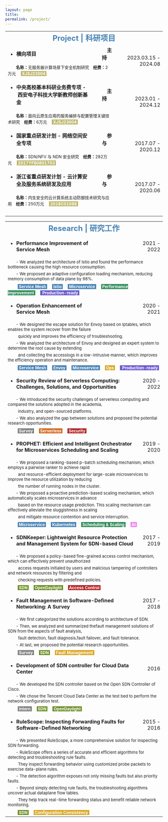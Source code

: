 ```yaml
---
layout: page
title: 
permalink: /project/
---
```


<table>
  <tr>
    <td align="center" colspan="4"><font size=5 color='steelBlue'><strong>Project | 科研项目</strong></font></td>
  </tr>
  
  <tr>
    <td align="left"><ul><li><font size=3><strong>横向项目</strong></font></li></ul></td>
    <td align="right"><font size=3><strong>&emsp;主持&emsp;</strong></font></td>
    <td align="right" rowspan="2"><font size=3>2023.03.15&nbsp;-&nbsp;2024.08</font></td>
  </tr>
  <tr>
    <td align="left" colspan="2"><font size=2>&emsp;&emsp;<strong>名称：</strong>无服务器计算场景下安全机制研究&emsp;<strong>经费：</strong>2万元</font>&emsp;<font size=2 style="background: darkkhaki" color='#ffffff'>&nbsp;<strong>XJSJ23004</strong>&nbsp;</font></td>
  </tr>
  
  <tr>
    <td align="left"><ul><li><font size=3><strong>中央高校基本科研业务费专项&nbsp;-&nbsp;西安电子科技大学新教师创新基金</strong></font></li></ul></td>
    <td align="right"><font size=3><strong>&emsp;主持&emsp;</strong></font></td>
    <td align="right" rowspan="2"><font size=3>2023.01&nbsp;-&nbsp;2024.12</font></td>
  </tr>
  <tr>
    <td align="left" colspan="2"><font size=2>&emsp;&emsp;<strong>名称：</strong>面向云原生应用的服务编排与配置管理关键技术研究&emsp;<strong>经费：</strong>6万元</font>&emsp;<font size=2 style="background: darkkhaki" color='#ffffff'>&nbsp;<strong>XJSJ23004</strong>&nbsp;</font></td>
  </tr>
  
  <tr>
    <td align="left"><ul><li><font size=3><strong>国家重点研发计划&nbsp;-&nbsp;网络空间安全专项</strong></font></li></ul></td>
    <td align="right"><font size=3><strong>&emsp;参与&emsp;</strong></font></td>
    <td align="right" rowspan="2"><font size=3>2017.07&nbsp;-&nbsp;2020.12</font></td>
  </tr>
  <tr>
    <td align="left" colspan="2"><font size=2>&emsp;&emsp;<strong>名称：</strong>SDN/NFV 与 NDN 安全研究&emsp;<strong>经费：</strong>282万元</font>&emsp;<font size=2 style="background: darkkhaki" color='#ffffff'>&nbsp;<strong>2017YFB0801703</strong>&nbsp;</font></td>
  </tr>
  
  <tr>
    <td align="left"><ul><li><font size=3><strong>浙江省重点研发计划&nbsp;-&nbsp;云计算安全及服务系统研发及应用&emsp;&nbsp;&nbsp;</strong></font></li></ul></td>
    <td align="right"><font size=3><strong>&emsp;参与&emsp;</strong></font></td>
    <td align="right" rowspan="2"><font size=3>2017.07&nbsp;-&nbsp;2020.06</font></td>
  </tr>
  <tr>
    <td align="left" colspan="2"><font size=2>&emsp;&emsp;<strong>名称：</strong>内生安全的云计算系统主动防御技术研究与应用&emsp;<strong>经费：</strong>250万元</font>&emsp;<font size=2 style="background: darkkhaki" color='#ffffff'>&nbsp;<strong>2018C01088</strong>&nbsp;</font></td>
  </tr>
  
  <tr>
    <td align="center" colspan="4">&emsp; </td>
  </tr>
</table>


<table>
  <tr>
    <td align="center" colspan="4"><font size=5 color='steelBlue'><strong>Research | 研究工作</strong></font></td>
  </tr>
  
  <tr>
    <td align="left"><ul><li><font size=3><strong>Performance Improvement of Service Mesh</strong></font></li></ul></td>
    <td align="left">&emsp;&emsp;&emsp;&emsp;&emsp;&emsp;</td>
    <td align="right"><font size=3>2021&nbsp;-&nbsp;2022</font></td>
  </tr>
  <tr>
    <td align="left" colspan="4"><font size=2>&emsp;&emsp;-&nbsp;We analyzed the architecture of Istio and found the performance bottleneck causing the high resource consumption.</font></td>
  </tr>
  <tr>
    <td align="left" colspan="4"><font size=2>&emsp;&emsp;-&nbsp;We proposed an adaptive configuration loading mechanism, reducing memory consumption of data plane by 98%.</font></td>
  </tr>
  <tr>
    <td align="left" colspan="4">&emsp;&emsp;<font size=2 style="background: steelBlue" color='#ffffff'>&nbsp;<strong>Service Mesh</strong>&nbsp;</font>&emsp;<font size=2 style="background: steelBlue" color='#ffffff'>&nbsp;<strong>Istio</strong>&nbsp;</font>&emsp;<font size=2 style="background: steelBlue" color='#ffffff'>&nbsp;<strong>Microservice</strong>&nbsp;</font>&emsp;<font size=2 style="background: SeaGreen" color='#ffffff'>&nbsp;<strong>Performance Improvement</strong>&nbsp;</font>&emsp;<font size=2 style="background: slateBlue" color='#ffffff'>&nbsp;<strong> Production-ready</strong>&nbsp;</font></td>
  </tr>
  
  <tr>
    <td align="left"><ul><li><font size=3><strong>Operation Enhancement of Service Mesh</strong></font></li></ul></td>
    <td align="left">&emsp;&emsp;&emsp;&emsp;&emsp;&emsp;</td>
    <td align="right"><font size=3>2020&nbsp;-&nbsp;2021</font></td>
  </tr>
  <tr>
    <td align="left" colspan="4"><font size=2>&emsp;&emsp;-&nbsp;We designed the escape solution for Envoy based on Iptables, which enables the system recover from the failure</font></td>
  </tr>
  <tr>
    <td align="left" colspan="4"><font size=2>&emsp;&emsp;&nbsp;&nbsp;quickly and improves the efficiency of troubleshooting.</font></td>
  </tr>
  <tr>
    <td align="left" colspan="4"><font size=2>&emsp;&emsp;-&nbsp;We analyzed the architecture of Envoy and designed an expert system to determine the root cause by extending</font></td>
  </tr>
  <tr>
    <td align="left" colspan="4"><font size=2>&emsp;&emsp;&nbsp;&nbsp;and collecting the accesslogs in a low-intrusive manner, which improves the efficiency operation and maintenance.</font></td>
  </tr>
  <tr>
    <td align="left" colspan="4">&emsp;&emsp;<font size=2 style="background: steelBlue" color='#ffffff'>&nbsp;<strong>Service Mesh</strong>&nbsp;</font>&emsp;<font size=2 style="background: steelBlue" color='#ffffff'>&nbsp;<strong>Envoy</strong>&nbsp;</font>&emsp;<font size=2 style="background: steelBlue" color='#ffffff'>&nbsp;<strong>Microservice</strong>&nbsp;</font>&emsp;<font size=2 style="background: goldEnrod" color='#ffffff'>&nbsp;<strong>Ops</strong>&nbsp;</font>&emsp;<font size=2 style="background: slateBlue" color='#ffffff'>&nbsp;<strong> Production-ready</strong>&nbsp;</font></td>
  </tr>
  
  <tr>
    <td align="left" colspan="2"><ul><li><font size=3><strong>Security Review of Serverless Computing: Challenges, Solutions, and Opportunities</strong></font></li></ul></td>
    <td align="right"><font size=3>2020&nbsp;-&nbsp;2022</font></td>
  </tr>
  <tr>
    <td align="left" colspan="4"><font size=2>&emsp;&emsp;-&nbsp;We introduced the security challenges of serverless computing and compared the solutions adopted in the academia,</font></td>
  </tr>
  <tr>
    <td align="left" colspan="4"><font size=2>&emsp;&emsp;&nbsp;&nbsp;industry, and open-sourced platforms.</font></td>
  </tr>
  <tr>
    <td align="left" colspan="4"><font size=2>&emsp;&emsp;-&nbsp;We also analyzed the gap between solutions and proposed the potential research opportunities.</font></td>
  </tr>
  <tr>
    <td align="left" colspan="4">&emsp;&emsp;<font size=2 style="background: gray" color='#ffffff'>&nbsp;<strong>Survey</strong>&nbsp;</font>&emsp;<font size=2 style="background: chocolate" color='#ffffff'>&nbsp;<strong>Serverless</strong>&nbsp;</font>&emsp;<font size=2 style="background: fireBrick" color='#ffffff'>&nbsp;<strong>Security</strong>&nbsp;</font></td>
  </tr>
  
  <tr>
    <td align="left" colspan="2"><ul><li><font size=3><strong>PROPHET: Efficient and Intelligent Orchestrator for Microservices Scheduling and Scaling</strong></font></li></ul></td>
    <td align="right"><font size=3>2019&nbsp;-&nbsp;2020</font></td>
  </tr>
  <tr>
    <td align="left" colspan="4"><font size=2>&emsp;&emsp;-&nbsp;We proposed a ranking-based p-batch scheduling mechanism, which employs a pairwise ranker to achieve
rapid</font></td>
  </tr>
  <tr>
    <td align="left" colspan="4"><font size=2>&emsp;&emsp;&nbsp;&nbsp;and resource-efficient deployment for large-scale microservices to improve the resource utilization by reducing</font></td>
  </tr>
  <tr>
    <td align="left" colspan="4"><font size=2>&emsp;&emsp;&nbsp;&nbsp;the number of running nodes in the cluster.</font></td>
  </tr>
  <tr>
    <td align="left" colspan="4"><font size=2>&emsp;&emsp;-&nbsp;We proposed a proactive prediction-based scaling mechanism, which automatically scales microservices in advance</font></td>
  </tr>
  <tr>
    <td align="left" colspan="4"><font size=2>&emsp;&emsp;&nbsp;&nbsp;based on the resource usage prediction. This scaling mechanism can effectively alleviate the sluggishness in scaling</font></td>
  </tr>
  <tr>
    <td align="left" colspan="4"><font size=2>&emsp;&emsp;&nbsp;&nbsp;and mitigate resource contention and service interruption.</font></td>
  </tr>
  <tr>
    <td align="left" colspan="4">&emsp;&emsp;<font size=2 style="background: steelBlue" color='#ffffff'>&nbsp;<strong>Microservice</strong>&nbsp;</font>&emsp;<font size=2 style="background: steelBlue" color='#ffffff'>&nbsp;<strong>Kubernetes</strong>&nbsp;</font>&emsp;<font size=2 style="background: SeaGreen" color='#ffffff'>&nbsp;<strong>Scheduling & Scaling</strong>&nbsp;</font>&emsp;<font size=2 style="background: Violet" color='#ffffff'>&nbsp;<strong>AI</strong>&nbsp;</font></td>
  </tr>
  
  <tr>
    <td align="left" colspan="2"><ul><li><font size=3><strong>SDNKeeper: Lightweight Resource Protection and Management System for SDN-based Cloud</strong></font></li></ul></td>
    <td align="right"><font size=3>2017&nbsp;-&nbsp;2019</font></td>
  </tr>
  <tr>
    <td align="left" colspan="4"><font size=2>&emsp;&emsp;-&nbsp;We proposed a policy-based fine-grained access control mechanism, which can effectively prevent unauthorized</font></td>
  </tr>
  <tr>
    <td align="left" colspan="4"><font size=2>&emsp;&emsp;&nbsp;&nbsp;access requests initialed by users and malicious tampering of controllers and network resources by filtering and</font></td>
  </tr>
  <tr>
    <td align="left" colspan="4"><font size=2>&emsp;&emsp;&nbsp;&nbsp;checking requests with predefined policies.</font></td>
  </tr>
  <tr>
    <td align="left" colspan="4">&emsp;&emsp;<font size=2 style="background: OliveDrab" color='#ffffff'>&nbsp;<strong>SDN</strong>&nbsp;</font>&emsp;<font size=2 style="background: OliveDrab" color='#ffffff'>&nbsp;<strong>OpenDaylight</strong>&nbsp;</font>&emsp;<font size=2 style="background: fireBrick" color='#ffffff'>&nbsp;<strong>Access Control</strong>&nbsp;</font></td>
  </tr>
  
  <tr>
    <td align="left" colspan="2"><ul><li><font size=3><strong>Fault Management in Software-Defined Networking: A Survey</strong></font></li></ul></td>
    <td align="right"><font size=3>2017&nbsp;-&nbsp;2018</font></td>
  </tr>
  <tr>
    <td align="left" colspan="4"><font size=2>&emsp;&emsp;-&nbsp;We first categorized the solutions according to architecture of SDN.</font></td>
  </tr>
  <tr>
    <td align="left" colspan="4"><font size=2>&emsp;&emsp;-&nbsp;Then, we analyzed and summarized thefault management solutions of SDN from the aspects of fault analysis,</font></td>
  </tr>
  <tr>
    <td align="left" colspan="4"><font size=2>&emsp;&emsp;&nbsp;&nbsp;fault detection, fault diagnosis,fault failover, and fault tolerance.</font></td>
  </tr>
  <tr>
    <td align="left" colspan="4"><font size=2>&emsp;&emsp;-&nbsp;At last, we proposed the potential research opportunities.</font></td>
  </tr>
  <tr>
    <td align="left" colspan="4">&emsp;&emsp;<font size=2 style="background: gray" color='#ffffff'>&nbsp;<strong>Survey</strong>&nbsp;</font>&emsp;<font size=2 style="background: OliveDrab" color='#ffffff'>&nbsp;<strong>SDN</strong>&nbsp;</font>&emsp;<font size=2 style="background: goldEnrod" color='#ffffff'>&nbsp;<strong>Fault Management</strong>&nbsp;</font></td>
  </tr>
  
  <tr>
    <td align="left" colspan="2"><ul><li><font size=3><strong>Development of SDN controller for Cloud Data Center</strong></font></li></ul></td>
    <td align="right"><font size=3>2016</font></td>
  </tr>
  <tr>
    <td align="left" colspan="4"><font size=2>&emsp;&emsp;-&nbsp;We developed the SDN controller based on the Open SDN Controller of Cisco.</font></td>
  </tr>
  <tr>
    <td align="left" colspan="4"><font size=2>&emsp;&emsp;-&nbsp;We chose the Tencent Cloud Data Center as the test bed to perform the network configuration test.</font></td>
  </tr>
  <tr>
    <td align="left" colspan="4">&emsp;&emsp;<font size=2 style="background: gray" color='#ffffff'>&nbsp;<strong>Intern</strong>&nbsp;</font>&emsp;<font size=2 style="background: OliveDrab" color='#ffffff'>&nbsp;<strong>SDN</strong>&nbsp;</font>&emsp;<font size=2 style="background: OliveDrab" color='#ffffff'>&nbsp;<strong>OpenDaylight</strong>&nbsp;</font></td>
  </tr>
  
  <tr>
    <td align="left" colspan="2"><ul><li><font size=3><strong>RuleScope: Inspecting Forwarding Faults for Software-Defined Networking</strong></font></li></ul></td>
    <td align="right"><font size=3>2015&nbsp;-&nbsp;2016</font></td>
  </tr>
  <tr>
    <td align="left" colspan="4"><font size=2>&emsp;&emsp;-&nbsp;We presented RuleScope, a more comprehensive solution for inspecting SDN forwarding.</font></td>
  </tr>
  <tr>
    <td align="left" colspan="4"><font size=2>&emsp;&emsp;-&nbsp;RuleScope offers a series of accurate and efficient algorithms for detecting and troubleshooting rule faults.</font></td>
  </tr>
  <tr>
    <td align="left" colspan="4"><font size=2>&emsp;&emsp;&nbsp;&nbsp;They inspect forwarding behavior using customized probe packets to exercise data-plane rules.</font></td>
  </tr>
  <tr>
    <td align="left" colspan="4"><font size=2>&emsp;&emsp;-&nbsp;The detection algorithm exposes not only missing faults but also priority faults.</font></td>
  </tr>
  <tr>
    <td align="left" colspan="4"><font size=2>&emsp;&emsp;-&nbsp;Beyond simply detecting rule faults, the troubleshooting algorithms uncover actual dataplane flow tables.</font></td>
  </tr>
  <tr>
    <td align="left" colspan="4"><font size=2>&emsp;&emsp;&nbsp;&nbsp;They help track real-time forwarding status and benefit reliable network monitoring.</font></td>
  </tr>
  <tr>
    <td align="left" colspan="4">&emsp;&emsp;<font size=2 style="background: OliveDrab" color='#ffffff'>&nbsp;<strong>SDN</strong>&nbsp;</font>&emsp;<font size=2 style="background: goldEnrod" color='#ffffff'>&nbsp;<strong>Configuration Consistency</strong>&nbsp;</font></td>
  </tr>
</table>
